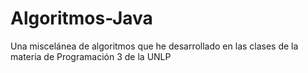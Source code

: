 # Algoritmos-Java
Una miscelánea de algoritmos que he desarrollado en las clases de la materia de Programación 3 de la UNLP
